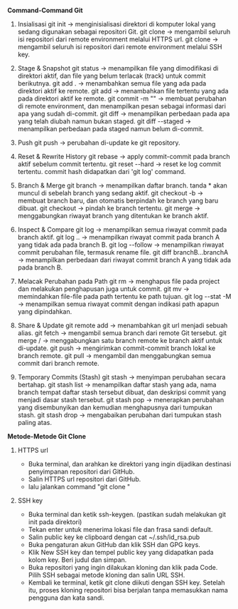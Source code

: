**Command-Command Git**

1. Insialisasi
   git init -> menginisialisasi direktori di komputer lokal yang sedang digunakan sebagai repositori Git.
   git clone <HTTPS-url-git-repository> -> mengambil seluruh isi repositori dari remote environment melalui HTTPS url.
   git clone <SSH-key-git-repository> -> mengambil seluruh isi repositori dari remote environment melalui SSH key.

2. Stage & Snapshot
   git status -> menampilkan file yang dimodifikasi di direktori aktif, dan file yang belum terlacak (track) untuk commit berikutnya.
   git add . -> menambahkan semua file yang ada pada direktori aktif ke remote.
   git add <nama-file> -> menambahkan file tertentu yang ada pada direktori aktif ke remote.
   git commit -m "<pesan>" -> membuat perubahan di remote environment, dan menampilkan pesan sebagai informasi dari apa yang sudah di-commit.
   git diff -> menampilkan perbedaan pada apa yang telah diubah namun bukan staged.
   git diff --staged -> menampilkan perbedaan pada staged namun belum di-commit.
   
4. Push
   git push -> perubahan di-update ke git repository.

5. Reset & Rewrite History
   git rebase <branch> -> apply commit-commit pada branch aktif sebelum commit tertentu.
   git reset --hard <commit-hash> -> reset ke log commit tertentu. commit hash didapatkan dari 'git log' command.
   
6. Branch & Merge
   git branch -> menampilkan daftar branch. tanda * akan muncul di sebelah branch yang sedang aktif.
   git checkout -b <nama-branch-yang-akan-dibuat> -> membuat branch baru, dan otomatis berpindah ke branch yang baru dibuat.
   git checkout <nama-branch> -> pindah ke branch tertentu.
   git merge <branch> -> menggabungkan riwayat branch yang ditentukan ke branch aktif.
   
7. Inspect & Compare
   git log -> menampilkan semua riwayat commit pada branch aktif.
   git log <branchB>..<branchA> -> menampilkan riwayat commit pada branch A yang tidak ada pada branch B.
   git log --follow <file> -> menampilkan riwayat commit perubahan file, termasuk rename file.
   git diff branchB...branchA -> menampilkan perbedaan dari riwayat commit branch A yang tidak ada pada branch B.
   
8. Melacak Perubahan pada Path
   git rm <file> -> menghapus file pada project dan melakukan penghapusan juga untuk commit.
   git mv <path-tertentu> <path-tujuan> -> memindahkan file-file pada path tertentu ke path tujuan.
   git log --stat -M -> menampilkan semua riwayat commit dengan indikasi path apapun yang dipindahkan.
   
9. Share & Update
   git remote add <alias> <url> -> menambahkan git url menjadi sebuah alias.
   git fetch <alias> -> mengambil semua branch dari remote Git tersebut.
   git merge <alias>/<branch> -> menggabungkan satu branch remote ke branch aktif untuk di-update.
   git push <alias> <branch> -> mengirimkan commit-commit branch lokal ke branch remote.
   git pull -> mengambil dan menggabungkan semua commit dari branch remote.
  
10. Temporary Commits (Stash)
   git stash -> menyimpan perubahan secara bertahap.
   git stash list -> menampilkan daftar stash yang ada, nama branch tempat daftar stash tersebut dibuat, dan deskripsi commit yang menjadi dasar stash tersebut. 
   git stash pop -> menerapkan perubahan yang disembunyikan dan kemudian menghapusnya dari tumpukan stash.
   git stash drop -> mengabaikan perubahan dari tumpukan stash paling atas.


**Metode-Metode Git Clone**

1. HTTPS url
   - Buka terminal, dan arahkan ke direktori yang ingin dijadikan destinasi penyimpanan repositori dari GitHub.
   - Salin HTTPS url repositori dari GitHub.
   - lalu jalankan command "git clone <HTTPS-url-git-repository>"

2. SSH key
   - Buka terminal dan ketik ssh-keygen. (pastikan sudah melakukan git init pada direktori)
   - Tekan enter untuk menerima lokasi file dan frasa sandi default.
   - Salin public key ke clipboard dengan cat ~/.ssh/id_rsa.pub
   - Buka pengaturan akun GitHub dan klik SSH dan GPG keys.
   - Klik New SSH key dan tempel public key yang didapatkan pada kolom key. Beri judul dan simpan.
   - Buka repositori yang ingin dilakukan kloning dan klik pada Code. Pilih SSH sebagai metode kloning dan salin URL SSH.
   - Kembali ke terminal, ketik git clone diikuti dengan SSH key. Setelah itu, proses kloning repositori bisa berjalan tanpa memasukkan nama pengguna dan kata sandi.
